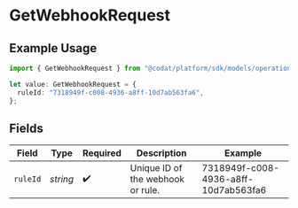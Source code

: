 # GetWebhookRequest

## Example Usage

```typescript
import { GetWebhookRequest } from "@codat/platform/sdk/models/operations";

let value: GetWebhookRequest = {
  ruleId: "7318949f-c008-4936-a8ff-10d7ab563fa6",
};
```

## Fields

| Field                                | Type                                 | Required                             | Description                          | Example                              |
| ------------------------------------ | ------------------------------------ | ------------------------------------ | ------------------------------------ | ------------------------------------ |
| `ruleId`                             | *string*                             | :heavy_check_mark:                   | Unique ID of the webhook or rule.    | 7318949f-c008-4936-a8ff-10d7ab563fa6 |
